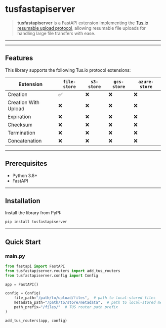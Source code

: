 # tusfastapiserver

> **tusfastapiserver** is a FastAPI extension implementing the [Tus.io resumable upload protocol](http://www.tus.io/protocols/resumable-upload.html), allowing resumable file uploads for handling large file transfers with ease.
---

---

## Features

This library supports the following Tus.io protocol extensions:

| Extension   | `file-store` | `s3-store` | `gcs-store` | `azure-store` |
| ----------- | ------------------------------- | --------------------------- | ----------------------------- | --------------------------------- |
| Creation    | ✅                              | ❌                          | ❌                            | ❌                                |
| Creation With Upload | ❌                              | ❌                          | ❌                            | ❌                                |
| Expiration  | ❌                              | ❌                          | ❌                            | ❌                                |
| Checksum    | ❌                              | ❌                          | ❌                            | ❌                                |
| Termination | ❌                              | ❌                          | ❌                            | ❌                                |
| Concatenation | ❌                              | ❌                          | ❌                            | ❌                                |

---

## Prerequisites

- Python 3.8+
- FastAPI

---

## Installation

Install the library from PyPI:

```bash
pip install tusfastapiserver
```

---

## Quick Start

### main.py

```python
from fastapi import FastAPI
from tusfastapiserver.routers import add_tus_routers
from tusfastapiserver.config import Config

app = FastAPI()

config = Config(
    file_path="/path/to/upload/files",  # path to local-stored files
    metadata_path="/path/to/store/metadata",  # path to local-stored metadata
    path_prefix="/files/"  # TUS router path prefix
)

add_tus_routers(app, config)
```